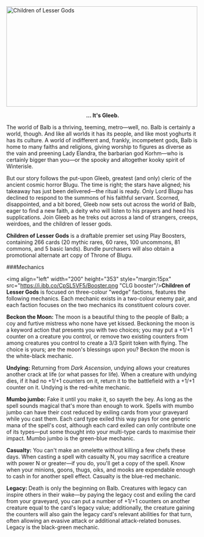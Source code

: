 <img src="https://grapplex.github.io/sets/CLG-files/logo.png" alt="Children of Lesser Gods" width="500" height="262">

**<p style="text-align: center;">… It's Gleeb.</p>**

The world of Balb is a thriving, teeming, metro—well, no. Balb is certainly a world, though. And like all worlds it has its people, and like most yoghurts it has its culture. A world of indifferent and, frankly, incompetent gods, Balb is home to many faiths and religions, giving worship to figures as diverse as the vain and preening Lady Elandra, the barbarian god Korhm—who is certainly bigger than you—or the spooky and altogether kooky spirit of Winterisle. 

But our story follows the put-upon Gleeb, greatest (and only) cleric of the ancient cosmic horror Blugu. The time is right; the stars have aligned; his takeaway has just been delivered—the ritual is ready. Only Lord Blugu has declined to respond to the summons of his faithful servant. Scorned, disappointed, and a bit bored, Gleeb now sets out across the world of Balb, eager to find a new faith, a deity who will listen to his prayers and heed his supplications. Join Gleeb as he treks out across a land of strangers, creeps, weirdoes, and the children of lesser gods.

**Children of Lesser Gods** is a draftable premier set using Play Boosters, containing 266 cards (20 mythic rares, 60 rares, 100 uncommons, 81 commons, and 5 basic lands). Bundle purchasers will also obtain a promotional alternate art copy of Throne of Blugu.

###Mechanics

<img align="left" width="200" height="353" style="margin:15px" src="https://i.ibb.co/CpSL5VF5/Booster.png "CLG booster"/>**Children of Lesser Gods** is focused on three-colour "wedge" factions, features the following mechanics. Each mechanic exists in a two-colour enemy pair, and each faction focuses on the two mechanics its constituent colours cover.

**Beckon the Moon:** The moon is a beautiful thing to the people of Balb; a coy and furtive mistress who none have yet kissed. Beckoning the moon is a keyword action that presents you with two choices; you may put a +1/+1 counter on a creature you control, or remove two existing counters from among creatures you control to create a 3/3 Spirit token with flying. The choice is yours; are the moon's blessings upon you? Beckon the moon is the white-black mechanic.

**Undying:** Returning from *Dark Ascension*, undying allows your creatures another crack at life (or what passes for life). When a creature with undying dies, if it had no +1/+1 counters on it, return it to the battlefield with a +1/+1 counter on it. Undying is the red-white mechanic.

**Mumbo jumbo:** Fake it until you make it, so sayeth the bey. As long as the spell sounds magical that's more than enough to work. Spells with mumbo jumbo can have their cost reduced by exiling cards from your graveyard while you cast them. Each card type exiled this way pays for one generic mana of the spell's cost, although each card exiled can only contribute one of its types—put some thought into your multi-type cards to maximise their impact. Mumbo jumbo is the green-blue mechanic.

**Casualty:** You can't make an omelette without killing a few chefs these days. When casting a spell with casualty N, you may sacrifice a creature with power N or greater—if you do, you'll get a copy of the spell. Know when your minions, goons, thugs, oiks, and mooks are expendable enough to cash in for another spell effect. Casualty is the blue-red mechanic.

**Legacy:** Death is only the beginning on Balb. Creatures with legacy can inspire others in their wake—by paying the legacy cost and exiling the card from your graveyard, you can put a number of +1/+1 counters on another creature equal to the card's legacy value; additionally, the creature gaining the counters will also gain the legacy card's relevant abilities for that turn, often allowing an evasive attack or additional attack-related bonuses. Legacy is the black-green mechanic.
